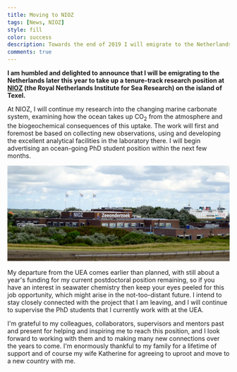 ```yaml
---
title: Moving to NIOZ
tags: [News, NIOZ]
style: fill
color: success
description: Towards the end of 2019 I will emigrate to the Netherlands to take up a tenure-track research position to study the marine carbon cycle at NIOZ Texel.
comments: true
---
```


**I am humbled and delighted to announce that I will be emigrating to the Netherlands later this year to take up a tenure-track research position at [NIOZ](https://www.nioz.nl/) (the Royal Netherlands Institute for Sea Research) on the island of Texel.**

At NIOZ, I will continue my research into the changing marine carbonate system, examining how the ocean takes up CO<sub>2</sub> from the atmosphere and the biogeochemical consequences of this uptake. The work will first and foremost be based on collecting new observations, using and developing the excellent analytical facilities in the laboratory there. I will begin advertising an ocean-going PhD student position within the next few months.

![NIOZ Texel](https://raw.githubusercontent.com/mvdh7/mvdh7.github.io/master/images/blog/NIOZ_Texel.jpg "NIOZ Texel")

My departure from the UEA comes earlier than planned, with still about a year's funding for my current postdoctoral position remaining, so if you have an interest in seawater chemistry then keep your eyes peeled for this job opportunity, which might arise in the not-too-distant future. I intend to stay closely connected with the project that I am leaving, and I will continue to supervise the PhD students that I currently work with at the UEA.

I'm grateful to my colleagues, collaborators, supervisors and mentors past and present for helping and inspiring me to reach this position, and I look forward to working with them and to making many new connections over the years to come. I'm enormously thankful to my family for a lifetime of support and of course my wife Katherine for agreeing to uproot and move to a new country with me.
